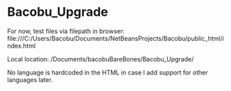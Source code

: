 # Bacobu_Upgrade

For now, test files via filepath in browser:
file:///C:/Users/Bacobu/Documents/NetBeansProjects/Bacobu/public_html/index.html

Local location: /Documents/bacobuBareBones/Bacobu_Upgrade/

No language is hardcoded in the HTML in case I add support for other languages later.
